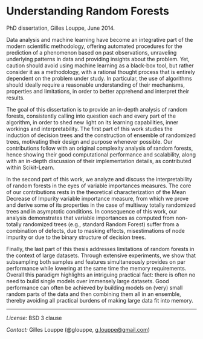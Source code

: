 Understanding Random Forests
============================

PhD dissertation, Gilles Louppe, June 2014.

Data analysis and machine learning have become an integrative part of the
modern scientific methodology, offering automated procedures for the prediction
of a phenomenon based on past observations, unraveling underlying patterns in
data and providing insights about the problem. Yet, caution should
avoid using machine learning as a black-box tool, but rather consider it as a
methodology, with a rational thought process that is entirely dependent on the
problem under study. In particular, the use of algorithms
should ideally require a reasonable understanding of their
mechanisms, properties and limitations, in order to better apprehend and
interpret their results.

The goal of this dissertation is to provide an in-depth
analysis of random forests, consistently calling into
question each and every part of the algorithm, in order to shed new light on
its learning capabilities, inner workings and interpretability. The first
part of this work studies the induction of decision trees and the construction of
ensemble of randomized trees, motivating their design and purpose whenever
possible. Our contributions follow with an original complexity
analysis of random forests, hence showing their good computational performance
and scalability, along with an in-depth discussion of their
implementation details, as contributed within Scikit-Learn.

In the second part of this work, we analyze and discuss the interpretability of
random forests in the eyes of variable importances measures. The core of our
contributions rests in the theoretical characterization of the Mean Decrease of
Impurity variable importance measure, from which we prove and derive some of
its properties in the case of multiway totally randomized trees and in
asymptotic conditions. In consequence of this work, our analysis  demonstrates
that variable importances as computed from non-totally randomized trees (e.g.,
standard Random Forest) suffer from a combination of defects, due to masking
effects, misestimations of node impurity or due to the binary structure of
decision trees.

Finally, the last part of this thesis addresses limitations of random forests
in the context of large datasets. Through extensive experiments, we show
that subsampling both samples and features simultaneously provides on
par performance while lowering at the same time the memory requirements.
Overall this paradigm highlights an intriguing practical fact: there is often
no need to build single models over immensely large datasets. Good performance
can often be achieved by building models on (very) small random parts of the
data and then combining them all in an ensemble, thereby avoiding all practical burdens of making large data fit into memory.

---

_License:_ BSD 3 clause

_Contact:_ Gilles Louppe (@glouppe, <g.louppe@gmail.com>)
